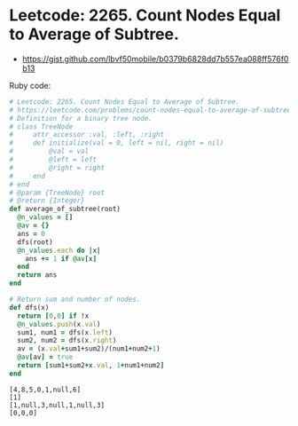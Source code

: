 # Leetcode: 2265. Count Nodes Equal to Average of Subtree.

- https://gist.github.com/lbvf50mobile/b0379b6828dd7b557ea088ff576f0b13

Ruby code:
```Ruby
# Leetcode: 2265. Count Nodes Equal to Average of Subtree.
# https://leetcode.com/problems/count-nodes-equal-to-average-of-subtree
# Definition for a binary tree node.
# class TreeNode
#     attr_accessor :val, :left, :right
#     def initialize(val = 0, left = nil, right = nil)
#         @val = val
#         @left = left
#         @right = right
#     end
# end
# @param {TreeNode} root
# @return {Integer}
def average_of_subtree(root)
  @n_values = []
  @av = {}
  ans = 0
  dfs(root)
  @n_values.each do |x|
    ans += 1 if @av[x]
  end
  return ans
end

# Return sum and number of nodes.
def dfs(x)
  return [0,0] if !x
  @n_values.push(x.val)
  sum1, num1 = dfs(x.left) 
  sum2, num2 = dfs(x.right)
  av = (x.val+sum1+sum2)/(num1+num2+1)
  @av[av] = true
  return [sum1+sum2+x.val, 1+num1+num2]
end
```

```Tests
[4,8,5,0,1,null,6]
[1]
[1,null,3,null,1,null,3]
[0,0,0]
```
